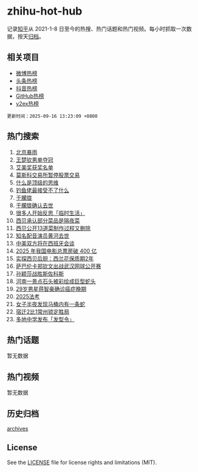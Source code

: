 # zhihu-hot-hub

记录[知乎](https://www.zhihu.com/)从 2021-1-8 日至今的热搜、热门话题和热门视频。每小时抓取一次数据，按天[归档](archives)。

## 相关项目

- [微博热榜](https://github.com/lonnyzhang423/weibo-hot-hub)
- [头条热榜](https://github.com/lonnyzhang423/toutiao-hot-hub)
- [抖音热榜](https://github.com/lonnyzhang423/douyin-hot-hub)
- [GitHub热榜](https://github.com/lonnyzhang423/github-hot-hub)
- [v2ex热榜](https://github.com/lonnyzhang423/v2ex-hot-hub)


`更新时间：2025-09-16 13:23:09 +0800`

## 热门搜索

1. [北京暴雨](https://www.zhihu.com/search?q=%E5%8C%97%E4%BA%AC%E6%9A%B4%E9%9B%A8)
1. [王楚钦男单夺冠](https://www.zhihu.com/search?q=%E7%8E%8B%E6%A5%9A%E9%92%A6%E7%94%B7%E5%8D%95%E5%A4%BA%E5%86%A0)
1. [艾美奖获奖名单](https://www.zhihu.com/search?q=%E8%89%BE%E7%BE%8E%E5%A5%96%E8%8E%B7%E5%A5%96%E5%90%8D%E5%8D%95)
1. [莫斯科交易所暂停股票交易](https://www.zhihu.com/search?q=%E8%8E%AB%E6%96%AF%E7%A7%91%E4%BA%A4%E6%98%93%E6%89%80%E6%9A%82%E5%81%9C%E8%82%A1%E7%A5%A8%E4%BA%A4%E6%98%93)
1. [什么是顶级的思维](https://www.zhihu.com/search?q=%E4%BB%80%E4%B9%88%E6%98%AF%E9%A1%B6%E7%BA%A7%E7%9A%84%E6%80%9D%E7%BB%B4)
1. [钓鱼佬最接受不了什么](https://www.zhihu.com/search?q=%E9%92%93%E9%B1%BC%E4%BD%AC%E6%9C%80%E6%8E%A5%E5%8F%97%E4%B8%8D%E4%BA%86%E4%BB%80%E4%B9%88)
1. [于朦胧](https://www.zhihu.com/search?q=%E4%BA%8E%E6%9C%A6%E8%83%A7)
1. [于朦胧确认去世](https://www.zhihu.com/search?q=%E4%BA%8E%E6%9C%A6%E8%83%A7%E7%A1%AE%E8%AE%A4%E5%8E%BB%E4%B8%96)
1. [很多人开始反思「临时生活」](https://www.zhihu.com/search?q=%E5%BE%88%E5%A4%9A%E4%BA%BA%E5%BC%80%E5%A7%8B%E5%8F%8D%E6%80%9D%E3%80%8C%E4%B8%B4%E6%97%B6%E7%94%9F%E6%B4%BB%E3%80%8D)
1. [西贝承认部分菜品是隔夜菜](https://www.zhihu.com/search?q=%E8%A5%BF%E8%B4%9D%E6%89%BF%E8%AE%A4%E9%83%A8%E5%88%86%E8%8F%9C%E5%93%81%E6%98%AF%E9%9A%94%E5%A4%9C%E8%8F%9C)
1. [西贝公开13道菜制作过程又删除](https://www.zhihu.com/search?q=%E8%A5%BF%E8%B4%9D%E5%85%AC%E5%BC%8013%E9%81%93%E8%8F%9C%E5%88%B6%E4%BD%9C%E8%BF%87%E7%A8%8B%E5%8F%88%E5%88%A0%E9%99%A4)
1. [知名配音演员黄河去世](https://www.zhihu.com/search?q=%E7%9F%A5%E5%90%8D%E9%85%8D%E9%9F%B3%E6%BC%94%E5%91%98%E9%BB%84%E6%B2%B3%E5%8E%BB%E4%B8%96)
1. [中美双方将在西班牙会谈](https://www.zhihu.com/search?q=%E4%B8%AD%E7%BE%8E%E5%8F%8C%E6%96%B9%E5%B0%86%E5%9C%A8%E8%A5%BF%E7%8F%AD%E7%89%99%E4%BC%9A%E8%B0%88)
1. [2025 年我国电影总票房破 400 亿](https://www.zhihu.com/search?q=2025%20%E5%B9%B4%E6%88%91%E5%9B%BD%E7%94%B5%E5%BD%B1%E6%80%BB%E7%A5%A8%E6%88%BF%E7%A0%B4%20400%20%E4%BA%BF)
1. [实探西贝后厨：西兰花保质期2年](https://www.zhihu.com/search?q=%E5%AE%9E%E6%8E%A2%E8%A5%BF%E8%B4%9D%E5%90%8E%E5%8E%A8%EF%BC%9A%E8%A5%BF%E5%85%B0%E8%8A%B1%E4%BF%9D%E8%B4%A8%E6%9C%9F2%E5%B9%B4)
1. [萨巴伦卡郑钦文出战武汉网球公开赛](https://www.zhihu.com/search?q=%E8%90%A8%E5%B7%B4%E4%BC%A6%E5%8D%A1%E9%83%91%E9%92%A6%E6%96%87%E5%87%BA%E6%88%98%E6%AD%A6%E6%B1%89%E7%BD%91%E7%90%83%E5%85%AC%E5%BC%80%E8%B5%9B)
1. [孙颖莎战胜斯佐科斯](https://www.zhihu.com/search?q=%E5%AD%99%E9%A2%96%E8%8E%8E%E6%88%98%E8%83%9C%E6%96%AF%E4%BD%90%E7%A7%91%E6%96%AF)
1. [河南一景点石头被彩绘成巨型蛇头](https://www.zhihu.com/search?q=%E6%B2%B3%E5%8D%97%E4%B8%80%E6%99%AF%E7%82%B9%E7%9F%B3%E5%A4%B4%E8%A2%AB%E5%BD%A9%E7%BB%98%E6%88%90%E5%B7%A8%E5%9E%8B%E8%9B%87%E5%A4%B4)
1. [29岁男星蒋智豪确诊癌症晚期](https://www.zhihu.com/search?q=29%E5%B2%81%E7%94%B7%E6%98%9F%E8%92%8B%E6%99%BA%E8%B1%AA%E7%A1%AE%E8%AF%8A%E7%99%8C%E7%97%87%E6%99%9A%E6%9C%9F)
1. [2025法考](https://www.zhihu.com/search?q=2025%E6%B3%95%E8%80%83)
1. [女子半夜发现马桶内有一条蛇](https://www.zhihu.com/search?q=%E5%A5%B3%E5%AD%90%E5%8D%8A%E5%A4%9C%E5%8F%91%E7%8E%B0%E9%A9%AC%E6%A1%B6%E5%86%85%E6%9C%89%E4%B8%80%E6%9D%A1%E8%9B%87)
1. [宿迁2比1常州锁定胜局](https://www.zhihu.com/search?q=%E5%AE%BF%E8%BF%812%E6%AF%941%E5%B8%B8%E5%B7%9E%E9%94%81%E5%AE%9A%E8%83%9C%E5%B1%80)
1. [多地中学发布「发型令」](https://www.zhihu.com/search?q=%E5%A4%9A%E5%9C%B0%E4%B8%AD%E5%AD%A6%E5%8F%91%E5%B8%83%E3%80%8C%E5%8F%91%E5%9E%8B%E4%BB%A4%E3%80%8D)

## 热门话题

暂无数据

## 热门视频

暂无数据

## 历史归档

[archives](archives)

## License

See the [LICENSE](LICENSE) file for license rights and limitations (MIT).
